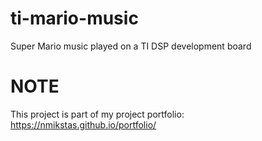 # ti-mario-music
Super Mario music played on a TI DSP development board

# NOTE
This project is part of my project portfolio: https://nmikstas.github.io/portfolio/
